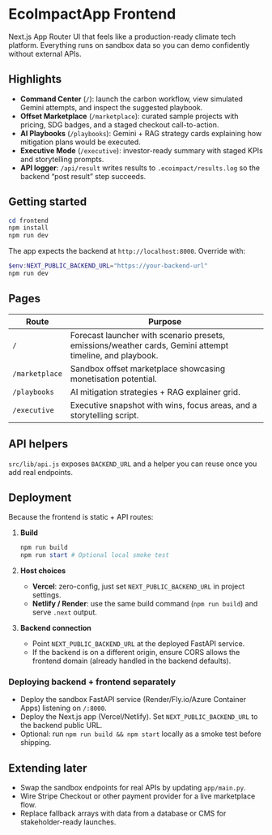 # EcoImpactApp Frontend

Next.js App Router UI that feels like a production-ready climate tech platform. Everything runs on sandbox data so you can demo confidently without external APIs.

## Highlights

- **Command Center** (`/`): launch the carbon workflow, view simulated Gemini attempts, and inspect the suggested playbook.
- **Offset Marketplace** (`/marketplace`): curated sample projects with pricing, SDG badges, and a staged checkout call-to-action.
- **AI Playbooks** (`/playbooks`): Gemini + RAG strategy cards explaining how mitigation plans would be executed.
- **Executive Mode** (`/executive`): investor-ready summary with staged KPIs and storytelling prompts.
- **API logger**: `/api/result` writes results to `.ecoimpact/results.log` so the backend “post result” step succeeds.

## Getting started

```powershell
cd frontend
npm install
npm run dev
```

The app expects the backend at `http://localhost:8000`. Override with:

```powershell
$env:NEXT_PUBLIC_BACKEND_URL="https://your-backend-url"
npm run dev
```

## Pages

| Route | Purpose |
| --- | --- |
| `/` | Forecast launcher with scenario presets, emissions/weather cards, Gemini attempt timeline, and playbook. |
| `/marketplace` | Sandbox offset marketplace showcasing monetisation potential. |
| `/playbooks` | AI mitigation strategies + RAG explainer grid. |
| `/executive` | Executive snapshot with wins, focus areas, and a storytelling script. |

## API helpers

`src/lib/api.js` exposes `BACKEND_URL` and a helper you can reuse once you add real endpoints.

## Deployment

Because the frontend is static + API routes:

1. **Build**

   ```powershell
   npm run build
   npm run start # Optional local smoke test
   ```

2. **Host choices**
   - **Vercel**: zero-config, just set `NEXT_PUBLIC_BACKEND_URL` in project settings.
   - **Netlify / Render**: use the same build command (`npm run build`) and serve `.next` output.

3. **Backend connection**
   - Point `NEXT_PUBLIC_BACKEND_URL` at the deployed FastAPI service.
   - If the backend is on a different origin, ensure CORS allows the frontend domain (already handled in the backend defaults).

### Deploying backend + frontend separately

- Deploy the sandbox FastAPI service (Render/Fly.io/Azure Container Apps) listening on `/:8000`.
- Deploy the Next.js app (Vercel/Netlify). Set `NEXT_PUBLIC_BACKEND_URL` to the backend public URL.
- Optional: run `npm run build && npm start` locally as a smoke test before shipping.

## Extending later

- Swap the sandbox endpoints for real APIs by updating `app/main.py`.
- Wire Stripe Checkout or other payment provider for a live marketplace flow.
- Replace fallback arrays with data from a database or CMS for stakeholder-ready launches.
